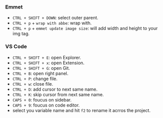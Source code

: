 

### Emmet
- `CTRL + SHIFT + DOWN`: select outer parent.
- `CTRL + p` + `wrap with abbe`: wrap with.
- `CTRL + p` + `emmet update image size`: will add width and height to your img tag.

### VS Code
-  `CTRL + SHIFT + E`: open Explorer.
-  `CTRL + SHIFT + x`: open Extension.
-  `CTRL + SHIFT + G`: open Git.
-  `CTRL + B`: open right panel.
-  `CTRL + P`: change file.
-  `CTRL + w`: close file.
-  `CTRL + D`: add cursor to next same name.
-  `CTRL + K`: skip cursor from next same name.
-  `CAPS + 0`: foucus on sidebar.
-  `CAPS + 9`: foucus on code editor.
-   select you variable name and hit `f2` to rename it acrros the project.


